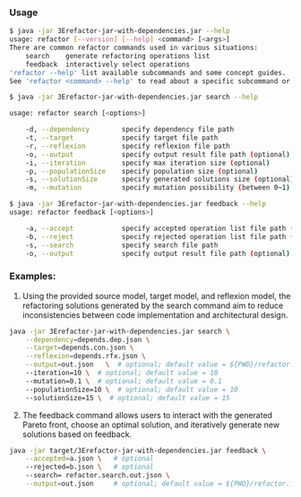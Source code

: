

### Usage

```bash
$ java -jar 3Erefactor-jar-with-dependencies.jar --help
usage: refactor [--version] [--help] <command> [<args>]
There are common refactor commands used in various situations:
    search    generate refactoring operations list
    feedback  interactively select operations
'refactor --help' list available subcommands and some concept guides.
See 'refactor <command> --help' to read about a specific subcommand or concept.
```

```bash
$ java -jar 3Erefactor-jar-with-dependencies.jar search --help

usage: refactor search [<options>]

    -d, --dependency        specify dependency file path
    -t, --target            specify target file path
    -r, --reflexion         specify reflexion file path
    -o, --output            specify output result file path (optional)
    -i, --iteration         specify max iteration size (optional)
    -p, --populationSize    specify population size (optional)
    -s, --solutionSize      specify generated solutions size (optional)
    -m, --mutation          specify mutation possibility (between 0~1) (optional)
```

```bash
$ java -jar 3Erefactor-jar-with-dependencies.jar feedback --help
usage: refactor feedback [<options>]

    -a, --accept            specify accepted operation list file path (optional)
    -b, --reject            specify rejected operation list file path (optional)
    -s, --search            specify search file path
    -o, --output            specify output result file path (optional)
```

### Examples:

1. Using the provided source model, target model, and reflexion model, the refactoring solutions generated by the search command aim to reduce inconsistencies between code implementation and architectural design.

```bash
java -jar 3Erefactor-jar-with-dependencies.jar search \
    --dependency=depends.dep.json \
    --target=depends.con.json \
    --reflexion=depends.rfx.json \
    --output=out.json   \  # optional; default value = ${PWD}/refactor.search.out.json
    --iteration=10 \  # optional; default value = 10
    --mutation=0.1 \  # optional; default value = 0.1
    --populationSize=10 \  # optional; default value = 10
    --solutionSize=15 \  # optional; default value = 15
```

2. The feedback command allows users to interact with the generated Pareto front, choose an optimal solution, and iteratively generate new solutions based on feedback.

```bash
java -jar target/3Erefactor-jar-with-dependencies.jar feedback \
    --accepted=a.json \   # optional
    --rejected=b.json \   # optional
    --search= refactor.search.out.json \
    --output=out.json     # optional; default value = ${PWD}/refactor.feedback.out.json
```